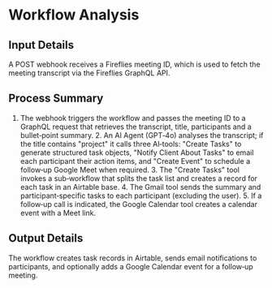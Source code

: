 # Workflow Analysis

## Input Details
A POST webhook receives a Fireflies meeting ID, which is used to fetch the meeting transcript via the Fireflies GraphQL API.

## Process Summary
1. The webhook triggers the workflow and passes the meeting ID to a GraphQL request that retrieves the transcript, title, participants and a bullet‑point summary. 2. An AI Agent (GPT‑4o) analyses the transcript; if the title contains "project" it calls three AI‑tools: "Create Tasks" to generate structured task objects, "Notify Client About Tasks" to email each participant their action items, and "Create Event" to schedule a follow‑up Google Meet when required. 3. The "Create Tasks" tool invokes a sub‑workflow that splits the task list and creates a record for each task in an Airtable base. 4. The Gmail tool sends the summary and participant‑specific tasks to each participant (excluding the user). 5. If a follow‑up call is indicated, the Google Calendar tool creates a calendar event with a Meet link.

## Output Details
The workflow creates task records in Airtable, sends email notifications to participants, and optionally adds a Google Calendar event for a follow‑up meeting.
